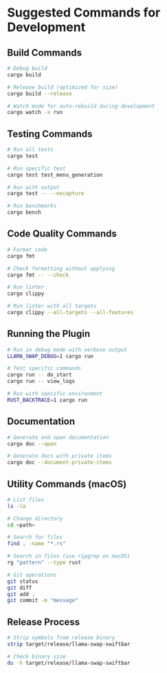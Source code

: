 # Suggested Commands for Development

## Build Commands
```bash
# Debug build
cargo build

# Release build (optimized for size)
cargo build --release

# Watch mode for auto-rebuild during development
cargo watch -x run
```

## Testing Commands
```bash
# Run all tests
cargo test

# Run specific test
cargo test test_menu_generation

# Run with output
cargo test -- --nocapture

# Run benchmarks
cargo bench
```

## Code Quality Commands
```bash
# Format code
cargo fmt

# Check formatting without applying
cargo fmt -- --check

# Run linter
cargo clippy

# Run linter with all targets
cargo clippy --all-targets --all-features
```

## Running the Plugin
```bash
# Run in debug mode with verbose output
LLAMA_SWAP_DEBUG=1 cargo run

# Test specific commands
cargo run -- do_start
cargo run -- view_logs

# Run with specific environment
RUST_BACKTRACE=1 cargo run
```

## Documentation
```bash
# Generate and open documentation
cargo doc --open

# Generate docs with private items
cargo doc --document-private-items
```

## Utility Commands (macOS)
```bash
# List files
ls -la

# Change directory
cd <path>

# Search for files
find . -name "*.rs"

# Search in files (use ripgrep on macOS)
rg "pattern" --type rust

# Git operations
git status
git diff
git add .
git commit -m "message"
```

## Release Process
```bash
# Strip symbols from release binary
strip target/release/llama-swap-swiftbar

# Check binary size
du -h target/release/llama-swap-swiftbar
```
